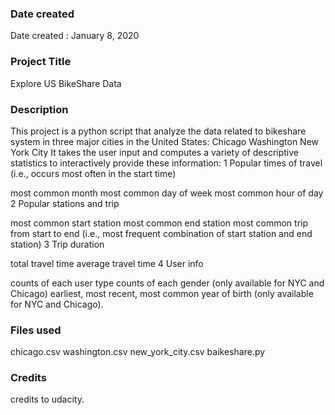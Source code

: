 ### Date created
Date created : January 8, 2020


### Project Title
Explore US BikeShare Data

### Description
This project is a python script that analyze the data related to bikeshare system in three major cities in the United States:
Chicago
Washington
New York City
It takes the user input and computes a variety of descriptive statistics to interactively provide these information:
1 Popular times of travel (i.e., occurs most often in the start time)

most common month
most common day of week
most common hour of day
2 Popular stations and trip

most common start station
most common end station
most common trip from start to end (i.e., most frequent combination of start station and end station)
3 Trip duration

total travel time
average travel time
4 User info

counts of each user type
counts of each gender (only available for NYC and Chicago)
earliest, most recent, most common year of birth (only available for NYC and Chicago).


### Files used
chicago.csv
washington.csv
new_york_city.csv
baikeshare.py

### Credits
credits to udacity.
